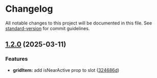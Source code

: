 # Changelog

All notable changes to this project will be documented in this file. See [standard-version](https://github.com/conventional-changelog/standard-version) for commit guidelines.

## [1.2.0](https://github.com/FrankieSR/VueGridle/compare/v1.0.2...v1.2.0) (2025-03-11)


### Features

* **gridItem:** add isNearActive prop to slot ([324686d](https://github.com/FrankieSR/VueGridle/commit/324686d0af44fcf0490971fe44d6992d9f4ebfc4))

